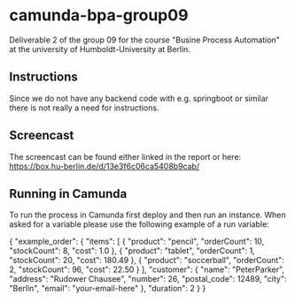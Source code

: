 # camunda-bpa-group09
Deliverable 2 of the group 09 for the course "Busine Process Automation" at the university of Humboldt-University at Berlin.

## Instructions

Since we do not have any backend code with e.g. springboot or similar there is not really a need for instructions.

## Screencast

The screencast can be found either linked in the report or here: https://box.hu-berlin.de/d/13e3f6c06ca5408b9cab/

## Running in Camunda

To run the process in Camunda first deploy and then run an instance. When asked for a variable please use the following example of a run variable:

{
    "example_order": {
        "items": [
            {
                "product": "pencil",
                "orderCount": 10,
                "stockCount": 8,
                "cost": 1.0
            },
            {
                "product": "tablet",
                "orderCount": 1,
                "stockCount": 20,
                "cost": 180.49
            },
            {
                "product": "soccerball",
                "orderCount": 2,
                "stockCount": 96,
                "cost": 22.50
            }
        ],
        "customer": {
            "name": "PeterParker",
            "address": "Rudower Chausee",
            "number": 26,
            "postal_code": 12489,
            "city": "Berlin",
            "email": "your-email-here"
        },
        "duration": 2
    }
}
